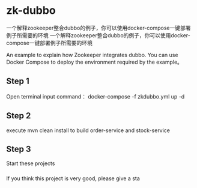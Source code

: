 # zk-dubbo
 一个解释zookeeper整合dubbo的例子，你可以使用docker-compose一键部署例子所需要的环境 一个解释zookeeper整合dubbo的例子，你可以使用docker-compose一键部署例子所需要的环境
 
 An example to explain how Zookeeper integrates dubbo. You can use Docker Compose to deploy the environment required by the example。
 
 ## Step 1
Open terminal input command：
docker-compose -f zkdubbo.yml up -d
## Step 2
execute mvn clean install to build order-service and stock-service
## Step 3
Start these projects

###
If you think this project is very good, please give a sta

